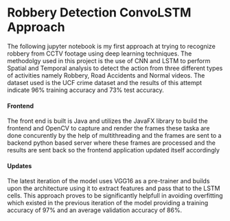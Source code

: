 # Robbery Detection ConvoLSTM Approach
The following jupyter notebook is my first approach at trying to recognize robbery from CCTV footage using deep learning techniques. The methodolgy used in this project is the use of CNN and LSTM to perform Spatial and Temporal analysis to detect the action from three different types of activities namely Robbery, Road Accidents and Normal videos. The dataset used is the UCF crime dataset and the results of this attempt indicate 96% training accuracy and 73% test accuracy.
<h4>Frontend</h4>
The front end is built is Java and utilizes the JavaFX library to build the frontend and OpenCV to capture and render the frames these taska are done concurently by the help of multithreading and the frames are sent to a backend python based server where these frames are processed and the results are sent back so the frontend application updated itself accordingly
<h4>Updates</h4>
The latest iteration of the model uses VGG16 as a pre-trainer and builds upon the architecture using it to extract features and pass that to the LSTM cells. This approach proves to be significantly helpfull in avoiding overfitting which existed in the previous iteration of the model providing a training accuracy of 97% and an average validation accuracy of 86%.
